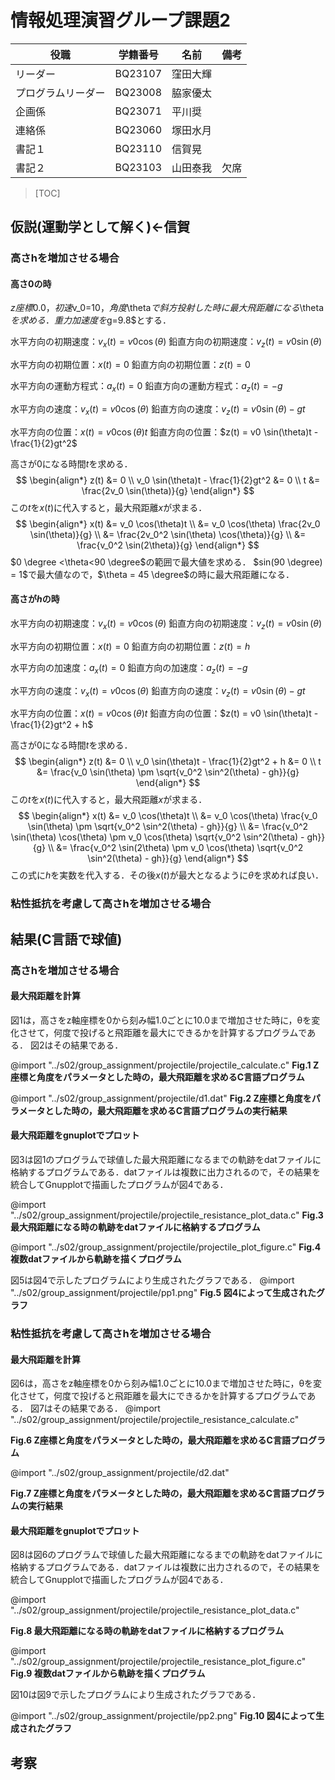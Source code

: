  <script type="text/javascript" async src="https://cdnjs.cloudflare.com/ajax/libs/mathjax/2.7.7/MathJax.js?config=TeX-MML-AM_CHTML">
</script>
<script type="text/x-mathjax-config">
 MathJax.Hub.Config({
 tex2jax: {
 inlineMath: [['$', '$'] ],
 displayMath: [ ['$$','$$'], ["\\[","\\]"] ]
 }
 });
</script>

# 情報処理演習グループ課題2


| 役職             | 学籍番号   | 名前     |備考      |
|------------------|------------|----------|---------|
| リーダー         | BQ23107    | 窪田大輝 |         |
| プログラムリーダー | BQ23008    | 脇家優太 |         |
| 企画係           | BQ23071    | 平川奨   |         |
| 連絡係           | BQ23060    | 塚田水月 |         |
| 書記１           | BQ23110    | 信賀晃   |         |
| 書記２           | BQ23103    | 山田泰我 | 欠席    |


> [TOC]


<div style="page-break-before:always"></div>


## 仮説(運動学として解く)←信賀
### 高さhを増加させる場合
#### 高さ$0$の時
$z座標$0.0$，初速$v_0=10$，角度$\theta$で斜方投射した時に最大飛距離になる$\theta$を求める．
重力加速度を$g=9.8$とする．

水平方向の初期速度：$v_x(t) = v0 \cos(\theta)$
鉛直方向の初期速度：$v_z(t) = v0 \sin(\theta)$

水平方向の初期位置：$x(t)=0$
鉛直方向の初期位置：$z(t)=0$

水平方向の運動方程式：$a_x(t) = 0$
鉛直方向の運動方程式：$a_z(t) = -g$

水平方向の速度：$v_x(t) = v0 \cos(\theta)$
鉛直方向の速度：$v_z(t) = v0 \sin(\theta) - gt$

水平方向の位置：$x(t) = v0 \cos(\theta)t$
鉛直方向の位置：$z(t) = v0 \sin(\theta)t - \frac{1}{2}gt^2$

高さが$0$になる時間$t$を求める．
$$
\begin{align*}
z(t) &= 0 \\
v_0 \sin(\theta)t - \frac{1}{2}gt^2 &= 0 \\
t &= \frac{2v_0 \sin(\theta)}{g}
\end{align*}
$$
この$t$を$x(t)$に代入すると，最大飛距離$x$が求まる．
$$
\begin{align*}
x(t) &= v_0 \cos(\theta)t \\
&= v_0 \cos(\theta) \frac{2v_0 \sin(\theta)}{g} \\
&= \frac{2v_0^2 \sin(\theta) \cos(\theta)}{g} \\
&= \frac{v_0^2 \sin(2\theta)}{g}
\end{align*}
$$
$0 \degree  <\theta<90 \degree$の範囲で最大値を求める．
$sin(90 \degree) = 1$で最大値なので，$\theta = 45 \degree$の時に最大飛距離になる．

#### 高さが$h$の時
水平方向の初期速度：$v_x(t) = v0 \cos(\theta)$
鉛直方向の初期速度：$v_z(t) = v0 \sin(\theta)$

水平方向の初期位置：$x(t)=0$
鉛直方向の初期位置：$z(t)=h$

水平方向の加速度：$a_x(t) = 0$
鉛直方向の加速度：$a_z(t) = -g$

水平方向の速度：$v_x(t) = v0 \cos(\theta)$
鉛直方向の速度：$v_z(t) = v0 \sin(\theta) - gt$

水平方向の位置：$x(t) = v0 \cos(\theta)t$
鉛直方向の位置：$z(t) = v0 \sin(\theta)t - \frac{1}{2}gt^2 + h$

高さが$0$になる時間$t$を求める．
$$
\begin{align*}
z(t) &= 0 \\
v_0 \sin(\theta)t - \frac{1}{2}gt^2 + h &= 0 \\
t &= \frac{v_0 \sin(\theta) \pm \sqrt{v_0^2 \sin^2(\theta) - gh}}{g}
\end{align*}
$$
この$t$を$x(t)$に代入すると，最大飛距離$x$が求まる．
$$
\begin{align*}
x(t) &= v_0 \cos(\theta)t \\
&= v_0 \cos(\theta) \frac{v_0 \sin(\theta) \pm \sqrt{v_0^2 \sin^2(\theta) - gh}}{g} \\
&= \frac{v_0^2 \sin(\theta) \cos(\theta) \pm v_0 \cos(\theta) \sqrt{v_0^2 \sin^2(\theta) - gh}}{g} \\
&= \frac{v_0^2 \sin(2\theta) \pm v_0 \cos(\theta) \sqrt{v_0^2 \sin^2(\theta) - gh}}{g}
\end{align*}
$$
この式に$h$を実数を代入する．その後$x(t)$が最大となるように$\theta$を求めれば良い．

### 粘性抵抗を考慮して高さhを増加させる場合

## 結果(C言語で球値)

### 高さhを増加させる場合

#### 最大飛距離を計算

図1は，高さをz軸座標を0から刻み幅1.0ごとに10.0まで増加させた時に，θを変化させて，何度で投げると飛距離を最大にできるかを計算するプログラムである．
図2はその結果である．

@import "../s02/group_assignment/projectile/projectile_calculate.c"
**Fig.1 Z座標と角度をパラメータとした時の，最大飛距離を求めるC言語プログラム**

@import "../s02/group_assignment/projectile/d1.dat"
**Fig.2 Z座標と角度をパラメータとした時の，最大飛距離を求めるC言語プログラムの実行結果**

#### 最大飛距離をgnuplotでプロット

図3は図1のプログラムで球値した最大飛距離になるまでの軌跡をdatファイルに格納するプログラムである．datファイルは複数に出力されるので，その結果を統合してGnupplotで描画したプログラムが図4である．

@import "../s02/group_assignment/projectile/projectile_resistance_plot_data.c"
**Fig.3 最大飛距離になる時の軌跡をdatファイルに格納するプログラム**

@import "../s02/group_assignment/projectile/projectile_plot_figure.c"
**Fig.4 複数datファイルから軌跡を描くプログラム**

図5は図4で示したプログラムにより生成されたグラフである．
@import "../s02/group_assignment/projectile/pp1.png"
**Fig.5 図4によって生成されたグラフ**

### 粘性抵抗を考慮して高さhを増加させる場合

#### 最大飛距離を計算

図6は，高さをz軸座標を0から刻み幅1.0ごとに10.0まで増加させた時に，θを変化させて，何度で投げると飛距離を最大にできるかを計算するプログラムである．
図7はその結果である．
@import "../s02/group_assignment/projectile/projectile_resistance_calculate.c"

**Fig.6 Z座標と角度をパラメータとした時の，最大飛距離を求めるC言語プログラム**

@import "../s02/group_assignment/projectile/d2.dat"

**Fig.7 Z座標と角度をパラメータとした時の，最大飛距離を求めるC言語プログラムの実行結果**

#### 最大飛距離をgnuplotでプロット
図8は図6のプログラムで球値した最大飛距離になるまでの軌跡をdatファイルに格納するプログラムである．datファイルは複数に出力されるので，その結果を統合してGnupplotで描画したプログラムが図4である．

@import "../s02/group_assignment/projectile/projectile_resistance_plot_data.c"

**Fig.8 最大飛距離になる時の軌跡をdatファイルに格納するプログラム**

@import "../s02/group_assignment/projectile/projectile_resistance_plot_figure.c"
**Fig.9 複数datファイルから軌跡を描くプログラム**

図10は図9で示したプログラムにより生成されたグラフである．

@import "../s02/group_assignment/projectile/pp2.png"
**Fig.10 図4によって生成されたグラフ**


## 考察


